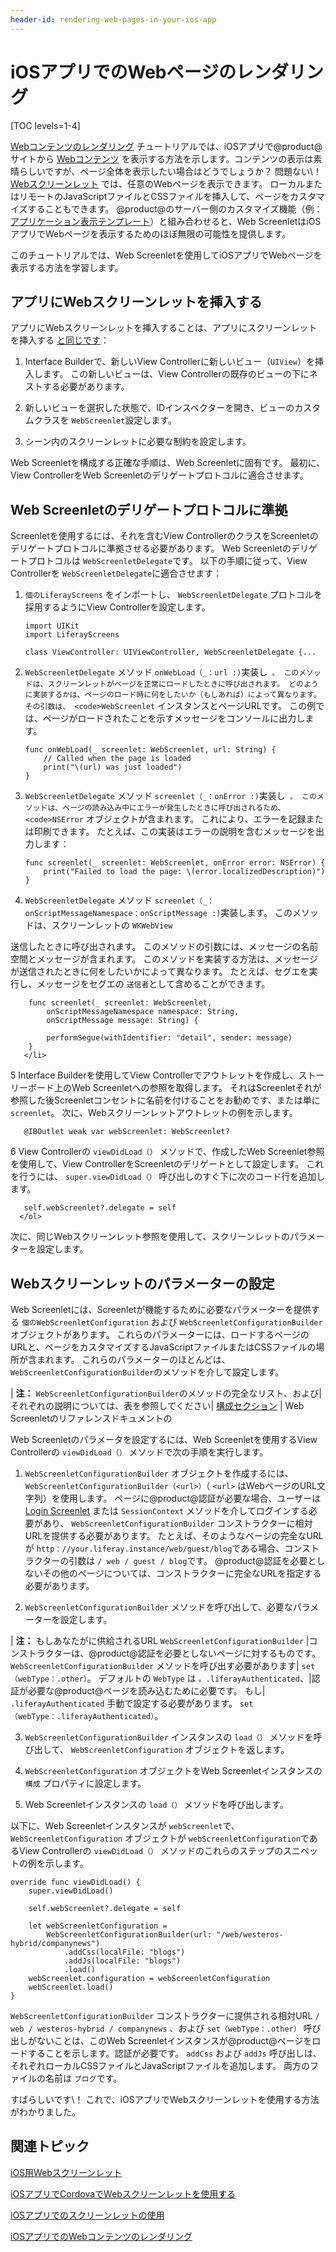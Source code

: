 ```yaml
---
header-id: rendering-web-pages-in-your-ios-app
---
```


# iOSアプリでのWebページのレンダリング

[TOC levels=1-4]

[Webコンテンツのレンダリング](/docs/7-1/tutorials/-/knowledge_base/t/rendering-web-content-in-your-ios-app) チュートリアルでは、iOSアプリで@product@サイトから [Webコンテンツ](/docs/7-1/user/-/knowledge_base/u/introduction-web-content) を表示する方法を示します。コンテンツの表示は素晴らしいですが、ページ全体を表示したい場合はどうでしょうか？ 問題ない\！ [Webスクリーンレット](/docs/7-1/reference/-/knowledge_base/r/web-screenlet-for-ios) では、任意のWebページを表示できます。 ローカルまたはリモートのJavaScriptファイルとCSSファイルを挿入して、ページをカスタマイズすることもできます。 @product@のサーバー側のカスタマイズ機能（例： [アプリケーション表示テンプレート](/docs/7-1/user/-/knowledge_base/u/styling-apps-and-assets)）と組み合わせると、Web ScreenletはiOSアプリでWebページを表示するためのほぼ無限の可能性を提供します。

このチュートリアルでは、Web Screenletを使用してiOSアプリでWebページを表示する方法を学習します。

## アプリにWebスクリーンレットを挿入する

アプリにWebスクリーンレットを挿入することは、アプリにスクリーンレットを挿入する [と同じです](/docs/7-1/tutorials/-/knowledge_base/t/using-screenlets-in-ios-apps)：

1.  Interface Builderで、新しいView Controllerに新しいビュー（`UIView`）を挿入します。 この新しいビューは、View Controllerの既存のビューの下にネストする必要があります。

2.  新しいビューを選択した状態で、IDインスペクターを開き、ビューのカスタムクラスを `WebScreenlet`設定します。

3.  シーン内のスクリーンレットに必要な制約を設定します。

Web Screenletを構成する正確な手順は、Web Screenletに固有です。 最初に、View ControllerをWeb Screenletのデリゲートプロトコルに適合させます。

## Web Screenletのデリゲートプロトコルに準拠

Screenletを使用するには、それを含むView ControllerのクラスをScreenletのデリゲートプロトコルに準拠させる必要があります。 Web Screenletのデリゲートプロトコルは `WebScreenletDelegate`です。 以下の手順に従って、View Controllerを `WebScreenletDelegate`に適合させます：

1.  `個のLiferayScreens` をインポートし、 `WebScreenletDelegate` プロトコルを採用するようにView Controllerを設定します。
   
        import UIKit
        import LiferayScreens
       
        class ViewController: UIViewController, WebScreenletDelegate {...

2.  `WebScreenletDelegate` メソッド `onWebLoad（_：url :)`実装し` 。 このメソッドは、スクリーンレットがページを正常にロードしたときに呼び出されます。 どのように実装するかは、ページのロード時に何をしたいか（もしあれば）によって異なります。 その引数は、 <code>WebScreenlet` インスタンスとページURLです。 この例では、ページがロードされたことを示すメッセージをコンソールに出力します。
   
        func onWebLoad(_ screenlet: WebScreenlet, url: String) {
            // Called when the page is loaded
            print("\(url) was just loaded")
        }

3.  `WebScreenletDelegate` メソッド `screenlet（_：onError :)`実装し` 。 このメソッドは、ページの読み込み中にエラーが発生したときに呼び出されるため、 <code>NSError` オブジェクトが含まれます。 これにより、エラーを記録または印刷できます。 たとえば、この実装はエラーの説明を含むメッセージを出力します：
   
        func screenlet(_ screenlet: WebScreenlet, onError error: NSError) {
            print("Failed to load the page: \(error.localizedDescription)")
        }

4.  `WebScreenletDelegate` メソッド `screenlet（_：onScriptMessageNamespace：onScriptMessage :)`実装します。 このメソッドは、スクリーンレットの `WKWebView`</a>

送信したときに呼び出されます。 このメソッドの引数には、メッセージの名前空間とメッセージが含まれます。 このメソッドを実装する方法は、メッセージが送信されたときに何をしたいかによって異なります。 たとえば、セグエを実行し、メッセージをセグエの `送信者`として含めることができます。</p> 
   
        func screenlet(_ screenlet: WebScreenlet,
            onScriptMessageNamespace namespace: String,
            onScriptMessage message: String) {
       
            performSegue(withIdentifier: "detail", sender: message)
        }
       </li> 
   
   5  Interface Builderを使用してView Controllerでアウトレットを作成し、ストーリーボード上のWeb Screenletへの参照を取得します。 それはScreenletそれが参照した後Screenletコンセントに名前を付けることをお勧めです、または単に `screenlet`。 次に、Webスクリーンレットアウトレットの例を示します。
  
       @IBOutlet weak var webScreenlet: WebScreenlet?
      

6  View Controllerの `viewDidLoad（）` メソッドで、作成したWeb Screenlet参照を使用して、View ControllerをScreenletのデリゲートとして設定します。 これを行うには、 `super.viewDidLoad（）` 呼び出しのすぐ下に次のコード行を追加します。
  
       self.webScreenlet?.delegate = self
      </ol> 

次に、同じWebスクリーンレット参照を使用して、スクリーンレットのパラメーターを設定します。



## Webスクリーンレットのパラメーターの設定

Web Screenletには、Screenletが機能するために必要なパラメーターを提供する `個のWebScreenletConfiguration` および `WebScreenletConfigurationBuilder` オブジェクトがあります。 これらのパラメーターには、ロードするページのURLと、ページをカスタマイズするJavaScriptファイルまたはCSSファイルの場所が含まれます。 これらのパラメーターのほとんどは、 `WebScreenletConfigurationBuilder`のメソッドを介して設定します。

| **注：** `WebScreenletConfigurationBuilder`のメソッドの完全なリスト、および|それぞれの説明については、表を参照してください| [構成セクション](/docs/7-1/reference/-/knowledge_base/r/web-screenlet-for-ios#configuration) | Web Screenletのリファレンスドキュメントの

Web Screenletのパラメータを設定するには、Web Screenletを使用するView Controllerの `viewDidLoad（）` メソッドで次の手順を実行します。

1.  `WebScreenletConfigurationBuilder` オブジェクトを作成するには、 `WebScreenletConfigurationBuilder（<url>）`（ `<url>` はWebページのURL文字列）を使用します。 ページに@product@認証が必要な場合、ユーザーは [Login Screenlet](/docs/7-1/reference/-/knowledge_base/r/loginscreenlet-for-ios) または `SessionContext` メソッドを介してログインする必要があり、 `WebScreenletConfigurationBuilder` コンストラクターに相対URLを提供する必要があります。 たとえば、そのようなページの完全なURLが `http：//your.liferay.instance/web/guest/blog`である場合、コンストラクターの引数は `/ web / guest / blog`です。 @product@認証を必要としないその他のページについては、コンストラクターに完全なURLを指定する必要があります。

2.  `WebScreenletConfigurationBuilder` メソッドを呼び出して、必要なパラメーターを設定します。
   
   | **注：** もしあなたがに供給されるURL `WebScreenletConfigurationBuilder` |コンストラクターは、@product@認証を必要としないページに対するものです。 `WebScreenletConfigurationBuilder` メソッドを呼び出す必要があります| `set（webType：.other）`。 デフォルトの `WebType` は `。.liferayAuthenticated`、|認証が必要な@product@ページを読み込むために必要です。 もし| `.liferayAuthenticated` 手動で設定する必要があります。 `set（webType：.liferayAuthenticated）`。

3.  `WebScreenletConfigurationBuilder` インスタンスの `load（）` メソッドを呼び出して、 `WebScreenletConfiguration` オブジェクトを返します。

4.  `WebScreenletConfiguration` オブジェクトをWeb Screenletインスタンスの `構成` プロパティに設定します。

5.  Web Screenletインスタンスの `load（）` メソッドを呼び出します。

以下に、Web Screenletインスタンスが `webScreenlet`で、 `WebScreenletConfiguration` オブジェクトが `webScreenletConfiguration`であるView Controllerの `viewDidLoad（）` メソッドのこれらのステップのスニペットの例を示します。

    override func viewDidLoad() {
        super.viewDidLoad()
    
        self.webScreenlet?.delegate = self
    
        let webScreenletConfiguration = 
            WebScreenletConfigurationBuilder(url: "/web/westeros-hybrid/companynews")
                .addCss(localFile: "blogs")
                .addJs(localFile: "blogs")
                .load()
        webScreenlet.configuration = webScreenletConfiguration
        webScreenlet.load()
    }
    

`WebScreenletConfigurationBuilder` コンストラクターに提供される相対URL `/ web / westeros-hybrid / companynews` 、および `set（webType：.other）` 呼び出しがないことは、このWeb Screenletインスタンスが@product@ページをロードすることを示します。認証が必要です。 `addCss` および `addJs` 呼び出しは、それぞれローカルCSSファイルとJavaScriptファイルを追加します。 両方のファイルの名前は `ブログ`です。

すばらしいです\！ これで、iOSアプリでWebスクリーンレットを使用する方法がわかりました。



## 関連トピック

[iOS用Webスクリーンレット](/docs/7-1/reference/-/knowledge_base/r/web-screenlet-for-ios)

[iOSアプリでCordovaでWebスクリーンレットを使用する](/docs/7-1/tutorials/-/knowledge_base/t/using-web-screenlet-with-cordova-in-your-ios-app)

[iOSアプリでのスクリーンレットの使用](/docs/7-1/tutorials/-/knowledge_base/t/using-screenlets-in-ios-apps)

[iOSアプリでのWebコンテンツのレンダリング](/docs/7-1/tutorials/-/knowledge_base/t/rendering-web-content-in-your-ios-app)
